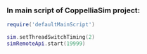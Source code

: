 ### In main script of CoppelliaSim project:
```Lua
require('defaultMainScript')

sim.setThreadSwitchTiming(2) 
simRemoteApi.start(19999)
```
